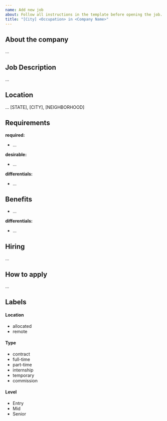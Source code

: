 ```yaml
---
name: Add new job
about: Follow all instructions in the template before opening the job.
title: "[City] <Occupation> in <Company Name>"
---
```


## About the company

...

## Job Description

...

## Location

... [STATE], [CITY], [NEIGHBORHOOD]

## Requirements

**required:**
- ...

**desirable:**
- ...

**differentials:**
- ...

## Benefits

- ...

**differentials:**
- ...

## Hiring

...

## How to apply

...

## Labels

#### Location
- allocated
- remote

#### Type
- contract
- full-time
- part-time
- internship
- temporary
- commission

#### Level
- Entry
- Mid
- Senior
